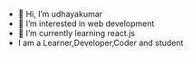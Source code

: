 - 👋 Hi, I’m udhayakumar
- 👀 I’m interested in web development
- 🌱 I’m currently learning react.js
- I am a Learner,Developer,Coder and student



<!---
udhayakumar-Gj/udhayakumar-Gj is a ✨ special ✨ repository because its `README.md` (this file) appears on your GitHub profile.
You can click the Preview link to take a look at your changes.
--->
